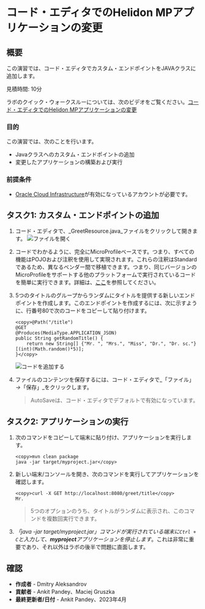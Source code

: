 # コード・エディタでのHelidon MPアプリケーションの変更

## 概要

この演習では、コード・エディタでカスタム・エンドポイントをJAVAクラスに追加します。

見積時間: 10分

ラボのクイック・ウォークスルーについては、次のビデオをご覧ください。[コード・エディタでのHelidon MPアプリケーションの変更](videohub:1_sv1iug41)

### 目的

この演習では、次のことを行います。

*   Javaクラスへのカスタム・エンドポイントの追加
*   変更したアプリケーションの構築および実行

### 前提条件

*   [Oracle Cloud Infrastructure](https://cloud.oracle.com/en_US/cloud-infrastructure)が有効になっているアカウントが必要です。

## タスク1: カスタム・エンドポイントの追加

1.  コード・エディタで、_GreetResource.java_ファイルをクリックして開きます。 ![ファイルを開く](images/open-file.png)
    
2.  コードでわかるように、完全にMicroProfileベースです。つまり、すべての機能はPOJOおよび注釈を使用して実現されます。これらの注釈はStandardであるため、異なるベンダー間で移植できます。つまり、同じバージョンのMicroProfileをサポートする他のプラットフォームで実行されているコードを簡単に実行できます。詳細は、[ここ](https://microprofile.io/)を参照してください。
    
3.  5つのタイトルのグループからランダムにタイトルを提供する新しいエンドポイントを作成します。このエンドポイントを作成するには、次に示すように、行番号80で次のコードをコピーして貼り付けます。
    
        <copy>@Path("/title")
        @GET
        @Produces(MediaType.APPLICATION_JSON)
        public String getRandomTitle() {
            return new String[] {"Mr. ", "Mrs.", "Miss", "Dr.", "Dr. sc."} [(int)(Math.random()*5)];
        }</copy>
        
    
    ![コードを追加する](images/add-code.png)
    
4.  ファイルのコンテンツを保存するには、コード・エディタで_「ファイル」_→_「保存」_をクリックします。
    
    > AutoSaveは、コード・エディタでデフォルトで有効になっています。
    

## タスク2: アプリケーションの実行

1.  次のコマンドをコピーして端末に貼り付け、アプリケーションを実行します。
    
        <copy>mvn clean package
        java -jar target/myproject.jar</copy>
        
2.  新しい端末/コンソールを開き、次のコマンドを実行してアプリケーションを確認します。
    
        <copy>curl -X GET http://localhost:8080/greet/title</copy>
        Mr.
        
    
    > 5つのオプションのうち、タイトルがランダムに表示され、このコマンドを複数回実行できます。
    
3.  _「java -jar target/myproject.jar」コマンドが実行されている端末に`Ctrl + C`と入力して、**myproject**アプリケーションを停止します_。これは非常に重要であり、それ以外はラボの後半で問題に直面します。
    

## 確認

*   **作成者** - Dmitry Aleksandrov
*   **貢献者** - Ankit Pandey、Maciej Gruszka
*   **最終更新者/日付** - Ankit Pandey、2023年4月